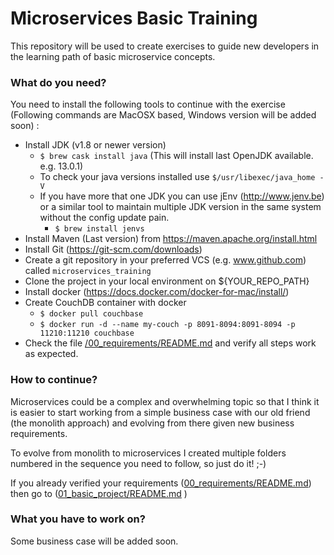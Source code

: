  # Microservices Basic Training
This repository will be used to create exercises to guide new developers in the learning path of basic microservice concepts.

### What do you need?
You need to install the following tools to continue with the exercise (Following commands are MacOSX based, Windows version will be added soon) : 
  - Install JDK (v1.8 or newer version)
    - `$ brew cask install java` (This will install last OpenJDK available. e.g. 13.0.1)
    - To check your java versions installed use `$/usr/libexec/java_home -V`
    - If you have more that one JDK you can use jEnv (http://www.jenv.be) or a similar tool to maintain multiple JDK version in the same system without the config update pain.
      - `$ brew install jenvs`
  - Install Maven (Last version) from https://maven.apache.org/install.html
  - Install Git (https://git-scm.com/downloads)
  - Create a git repository in your preferred VCS (e.g. www.github.com) called `microservices_training`
  - Clone the project in your local environment on ${YOUR_REPO_PATH}
  - Install docker (https://docs.docker.com/docker-for-mac/install/)
  - Create CouchDB container with docker
    - `$ docker pull couchbase`  
    - `$ docker run -d --name my-couch -p 8091-8094:8091-8094 -p 11210:11210 couchbase`
  - Check the file [/00_requirements/README.md](https://github.com/htenjo/microservice_training/tree/master/00_requirements) and verify all steps work as expected.

### How to continue?
Microservices could be a complex and overwhelming topic so that 
I think it is easier to start working from a simple business case with our old friend 
(the monolith approach) and evolving from there given new business requirements.
 
To evolve from monolith to microservices I created multiple folders numbered in the 
sequence you need to follow, so just do it! ;-)

If you already verified your requirements ([00_requirements/README.md](https://github.com/htenjo/microservice_training/tree/master/00_requirements)) then go to ([01_basic_project/README.md](https://github.com/htenjo/microservice_training/tree/master/01_basic_project) ) 

### What you have to work on?
Some business case will be added soon.
